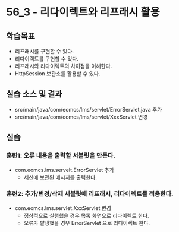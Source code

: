# 56_3 - 리다이렉트와 리프래시 활용

## 학습목표

- 리프래시를 구현할 수 있다.
- 리다이렉트를 구현할 수 있다.
- 리프래시와 리다이렉트의 차이점을 이해한다.
- HttpSession 보관소를 활용할 수 있다.

## 실습 소스 및 결과

- src/main/java/com/eomcs/lms/servlet/ErrorServlet.java 추가
- src/main/java/com/eomcs/lms/servlet/XxxServlet 변경


## 실습  

### 훈련1: 오류 내용을 출력할 서블릿을 만든다.

- com.eomcs.lms.servelt.ErrorServlet 추가 
  - 세션에 보관된 메시지를 출력한다.

### 훈련2: 추가/변경/삭제 서블릿에 리프래시, 리다이렉트를 적용한다.

- com.eomcs.lms.servlet.XxxServlet 변경
  - 정상적으로 실행했을 경우 목록 화면으로 리다이렉트 한다.
  - 오류가 발생했을 경우 ErrorServlet 으로 리다이렉트 한다.

